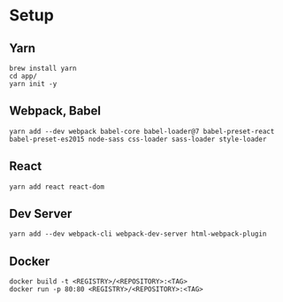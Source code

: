 # Setup

## Yarn
```
brew install yarn
cd app/
yarn init -y
```

## Webpack, Babel
```
yarn add --dev webpack babel-core babel-loader@7 babel-preset-react babel-preset-es2015 node-sass css-loader sass-loader style-loader
```

## React
```
yarn add react react-dom
```

## Dev Server
```
yarn add --dev webpack-cli webpack-dev-server html-webpack-plugin
```

## Docker
```
docker build -t <REGISTRY>/<REPOSITORY>:<TAG>
docker run -p 80:80 <REGISTRY>/<REPOSITORY>:<TAG>
```
